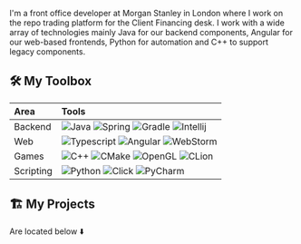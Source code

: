
I'm a front office developer at Morgan Stanley in London where I work on the repo trading platform for the Client Financing desk. I work with a wide array of technologies mainly Java for our backend components, Angular for our web-based frontends, Python for automation and C++ to support legacy components.

## 🛠️ My Toolbox

| Area    | Tools |
|:--------|:------|
| Backend | ![Java](https://img.shields.io/badge/Java-22272e?style=for-the-badge&logo=java&logoColor=white) ![Spring](https://img.shields.io/badge/Spring-22272e?style=for-the-badge&logo=spring&logoColor=white) ![Gradle](https://img.shields.io/badge/gradle-22272e?style=for-the-badge&logo=gradle&logoColor=white) ![Intellij](https://img.shields.io/badge/IntelliJ-22272e.svg?style=for-the-badge&logo=intellij-idea&logoColor=white)  |
| Web     | ![Typescript](https://img.shields.io/badge/TypeScript-22272e?style=for-the-badge&logo=typescript&logoColor=white) ![Angular](https://img.shields.io/badge/Angular-22272e?style=for-the-badge&logo=angular&logoColor=white) ![WebStorm](https://img.shields.io/badge/WebStorm-22272e?style=for-the-badge&logo=WebStorm&logoColor=white) |
| Games   | ![C++](https://img.shields.io/badge/C%2B%2B-22272e?style=for-the-badge&logo=c%2B%2B&logoColor=white) ![CMake](https://img.shields.io/badge/CMake-22272e?style=for-the-badge&logo=cmake&logoColor=white) ![OpenGL](https://img.shields.io/badge/OpenGL-22272e?style=for-the-badge&logo=opengl&logoColor=white) ![CLion](https://img.shields.io/badge/CLion-22272e?style=for-the-badge&logo=clion&logoColor=white) |
| Scripting | ![Python](https://img.shields.io/badge/Python-22272e?style=for-the-badge&logo=python&logoColor=white) ![Click](https://img.shields.io/badge/Click-22272e?style=for-the-badge&logo=windows%20terminal&logoColor=white) ![PyCharm](https://img.shields.io/badge/PyCharm-22272e.svg?&style=for-the-badge&logo=PyCharm&logoColor=white) |

## 🏗️ My Projects

Are located below ⬇️
